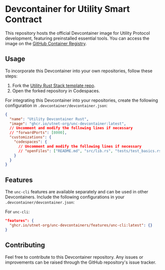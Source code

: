 # Devcontainer for Utility Smart Contract

This repository hosts the official Devcontainer image for Utility Protocol development, featuring preinstalled essential tools. You can access the image on the [GitHub Container Registry](https://ghcr.io/utnet-org/unc-devcontainer).

## Usage

To incorporate this Devcontainer into your own repositories, follow these steps:

1. Fork the [Utility Rust Stack template repo](https://github.com/utnet-org/unc-new-project-template).
2. Open the forked repository in Codespaces.

For integrating this Devcontainer into your repositories, create the following configuration in `.devcontainer/devcontainer.json`:

```json
{
  "name": "Utility Devcontainer Rust",
  "image": "ghcr.io/utnet-org/unc-devcontainer:latest",
  // Uncomment and modify the following lines if necessary
  // "forwardPorts": [8000],
  "customizations": {
    "codespaces": {
      // Uncomment and modify the following lines if necessary
      // "openFiles": ["README.md", "src/lib.rs", "tests/test_basics.rs"]
    }
  }
}
```

## Features

The `unc-cli` features are available separately and can be used in other Devcontainers. Include the following configurations in your `.devcontainer/devcontainer.json`:

For `unc-cli`:

```json
"features": {
  "ghcr.io/utnet-org/unc-devcontainers/features/unc-cli:latest": {}
}
```

## Contributing

Feel free to contribute to this Devcontainer repository. Any issues or improvements can be raised through the GitHub repository's issue tracker.
